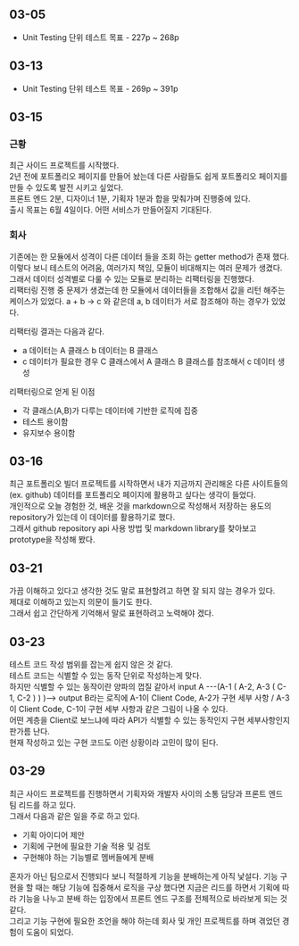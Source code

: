 ## 03-05

- Unit Testing 단위 테스트 목표 - 227p ~ 268p

## 03-13

- Unit Testing 단위 테스트 목표 - 269p ~ 391p

## 03-15

### 근황

최근 사이드 프로젝트를 시작했다.  
2년 전에 포트폴리오 페이지를 만들어 놨는데 다른 사람들도 쉽게 포트폴리오 페이지를 만들 수 있도록 발전 시키고 싶었다.  
프론트 엔드 2분, 디자이너 1분, 기획자 1분과 합을 맞춰가며 진행중에 있다.  
출시 목표는 6월 4일이다.
어떤 서비스가 만들어질지 기대된다.

### 회사

기존에는 한 모듈에서 성격이 다른 데이터 들을 조회 하는 getter method가 존재 했다.  
이렇다 보니 테스트의 어려움, 여러가지 책임, 모듈이 비대해지는 여러 문제가 생겼다.  
그래서 데이터 성격별로 다룰 수 있는 모듈로 분리하는 리팩터링을 진행했다.  
리팩터링 진행 중 문제가 생겼는데 한 모듈에서 데이터들을 조합해서 값을 리턴 해주는 케이스가 있었다.
a + b -> c 와 같은데 a, b 데이터가 서로 참조해야 하는 경우가 있었다.

리팩터링 결과는 다음과 같다.

- a 데이터는 A 클래스 b 데이터는 B 클래스
- c 데이터가 필요한 경우 C 클래스에서 A 클래스 B 클래스를 참조해서 c 데이터 생성

리팩터링으로 얻게 된 이점

- 각 클래스(A,B)가 다루는 데이터에 기반한 로직에 집중
- 테스트 용이함
- 유지보수 용이함

## 03-16

최근 포트폴리오 빌더 프로젝트를 시작하면서 내가 지금까지 관리해온 다른 사이트들의(ex. github) 데이터를 포트폴리오 페이지에 활용하고 싶다는 생각이 들었다.  
개인적으로 오늘 경험한 것, 배운 것을 markdown으로 작성해서 저장하는 용도의 repository가 있는데 이 데이터를 활용하기로 했다.  
그래서 github repository api 사용 방법 및 markdown library를 찾아보고 prototype을 작성해 봤다.

## 03-21

가끔 이해하고 있다고 생각한 것도 말로 표현할려고 하면 잘 되지 않는 경우가 있다.  
제대로 이해하고 있는지 의문이 들기도 한다.  
그래서 쉽고 간단하게 기억해서 말로 표현하려고 노력해야 겠다.

## 03-23

테스트 코드 작성 범위를 잡는게 쉽지 않은 것 같다.  
테스트 코드는 식별할 수 있는 동작 단위로 작성하는게 맞다.  
하지만 식별할 수 있는 동작이란 양파의 껍질 같아서 input A ---(A-1 ( A-2, A-3 ( C-1, C-2 ) ) )--> output B라는 로직에 A-1이 Client Code, A-2가 구현 세부 사항 / A-3이 Client Code, C-1이 구현 세부 사항과 같은 그림이 나올 수 있다.  
어떤 계층을 Client로 보느냐에 따라 API가 식별할 수 있는 동작인지 구현 세부사항인지 판가름 난다.  
현재 작성하고 있는 구현 코드도 이런 상황이라 고민이 많이 된다.

## 03-29

최근 사이드 프로젝트를 진행하면서 기획자와 개발자 사이의 소통 담당과 프론트 엔드 팀 리드를 하고 있다.  
그래서 다음과 같은 일을 주로 하고 있다.

- 기획 아이디어 제안
- 기획에 구현에 필요한 기술 적용 및 검토
- 구현해야 하는 기능별로 멤버들에게 분배

혼자가 아닌 팀으로서 진행되다 보니 적절하게 기능을 분배하는게 아직 낯설다.
기능 구현을 할 때는 해당 기능에 집중해서 로직을 구상 했다면 지금은 리드를 하면서 기획에 따라 기능을 나누고 분배 하는 입장에서 프론트 엔드 구조를 전체적으로 바라보게 되는 것 같다.  
그리고 기능 구현에 필요한 조언을 해야 하는데 회사 및 개인 프로젝트를 하며 겪었던 경험이 도움이 되었다.
